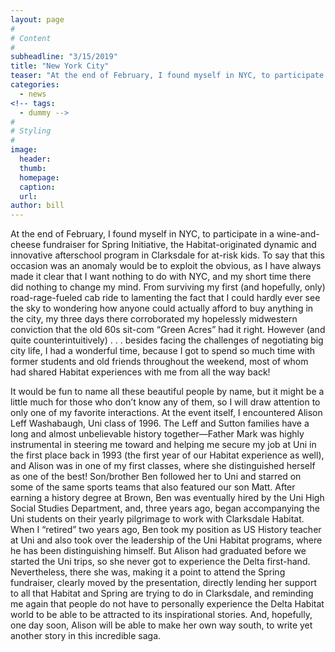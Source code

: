 ```yaml
---
layout: page
#
# Content
#
subheadline: "3/15/2019"
title: "New York City"
teaser: "At the end of February, I found myself in NYC, to participate in a wine-and-cheese fundraiser for Spring Initiative, the Habitat-originated dynamic and innovative afterschool program in Clarksdale for at-risk kids.  To say that this occasion was an anomaly would be to exploit the obvious, as I have always made it clear that I want nothing to do with NYC, and my short time there did nothing to change my mind."
categories:
  - news
<!-- tags:
  - dummy -->
#
# Styling
#
image:
  header:
  thumb:
  homepage:
  caption:
  url:
author: bill
---
```


At the end of February, I found myself in NYC, to participate in a wine-and-cheese fundraiser for Spring Initiative, the Habitat-originated dynamic and innovative afterschool program in Clarksdale for at-risk kids.  To say that this occasion was an anomaly would be to exploit the obvious, as I have always made it clear that I want nothing to do with NYC, and my short time there did nothing to change my mind.  From surviving my first (and hopefully, only) road-rage-fueled cab ride to lamenting the fact that I could hardly ever see the sky to wondering how anyone could actually afford to buy anything in the city, my three days there corroborated my hopelessly midwestern conviction that the old 60s sit-com “Green Acres” had it right.  However (and quite counterintuitively) . . . besides facing the challenges of negotiating big city life, I had a wonderful time, because I got to spend so much time with former students and old friends throughout the weekend, most of whom had shared Habitat experiences with me from all the way back!

It would be fun to name all these beautiful people by name, but it might be a little much for those who don’t know any of them, so I will draw attention to only one of my favorite interactions.  At the event itself, I encountered Alison Leff Washabaugh, Uni class of 1996.  The Leff and Sutton families have a long and almost unbelievable history together—Father Mark was highly instrumental in steering me toward and helping me secure my job at Uni in the first place back in 1993 (the first year of our Habitat experience as well), and Alison was in one of my first classes, where she distinguished herself as one of the best!  Son/brother Ben followed her to Uni and starred on some of the same sports teams that also featured our son Matt.  After earning a history degree at Brown, Ben was eventually hired by the Uni High Social Studies Department, and, three years ago, began accompanying the Uni students on their yearly pilgrimage to work with Clarksdale Habitat.  When I “retired” two years ago, Ben took my position as US History teacher at Uni and also took over the leadership of the Uni Habitat programs, where he has been distinguishing himself. But Alison had graduated before we started the Uni trips, so she never got to experience the Delta first-hand.  Nevertheless, there she was, making it a point to attend the Spring fundraiser, clearly moved by the presentation, directly lending her support to all that Habitat and Spring are trying to do in Clarksdale, and reminding me again that people do not have to personally experience the Delta Habitat world to be able to be attracted to its inspirational stories.  And, hopefully, one day soon, Alison will be able to make her own way south, to write yet another story in this incredible saga.
